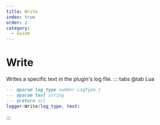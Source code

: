 ```yaml
---
title: Write
index: true
order: 2
category:
  - Guide
---
```


# Write
Writes a specific text in the plugin's log file.
::: tabs
@tab Lua
```lua
--- @param log_type number LogType_t
--- @param text string
--- @return nil
logger:Write(log_type, text)
```

:::
